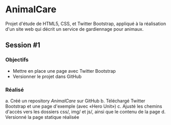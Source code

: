 # AnimalCare

Projet d'étude de HTML5, CSS, et Twitter Bootstrap, appliqué à la réalisation d'un site web qui décrit un service de gardiennage pour animaux.

## Session #1

### Objectifs

* Mettre en place une page avec Twitter Bootstrap
* Versionner le projet dans GitHub

### Réalisé

a. Créé un repository _AnimalCare_ sur GitHub
b. Téléchargé Twitter Bootstrap et une page d'exemple (avec «Hero Unit»)
c. Ajusté les chemins d'accès vers les dossiers css/, img/ et js/, ainsi que le contenu de la page
d. Versionné la page statique réalisée